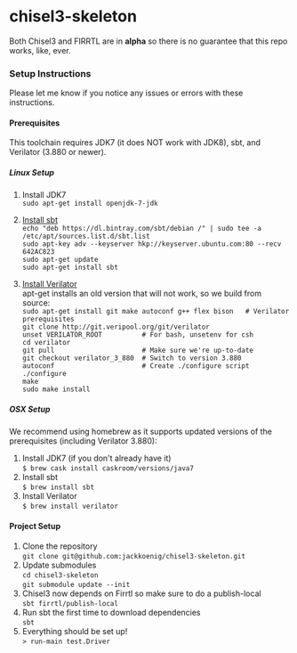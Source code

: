 # chisel3-skeleton

Both Chisel3 and FIRRTL are in **alpha** so there is no guarantee that this repo works, like, ever.

### Setup Instructions

Please let me know if you notice any issues or errors with these instructions.

#### Prerequisites
This toolchain requires JDK7 (it does NOT work with JDK8), sbt, and Verilator (3.880 or newer).    

##### Linux Setup

1. Install JDK7    
`sudo apt-get install openjdk-7-jdk`    

1. [Install sbt](http://www.scala-sbt.org/0.13/docs/Installing-sbt-on-Linux.html "Installing sbt on Linux")    
`echo "deb https://dl.bintray.com/sbt/debian /" | sudo tee -a /etc/apt/sources.list.d/sbt.list`    
`sudo apt-key adv --keyserver hkp://keyserver.ubuntu.com:80 --recv 642AC823`    
`sudo apt-get update`    
`sudo apt-get install sbt`    

1. [Install Verilator](http://www.veripool.org/projects/verilator/wiki/Installing "Installing Verilator")    
apt-get installs an old version that will not work, so we build from source:    
`sudo apt-get install git make autoconf g++ flex bison   # Verilator prerequisites`    
`git clone http://git.veripool.org/git/verilator`    
`unset VERILATOR_ROOT          # For bash, unsetenv for csh`    
`cd verilator`    
`git pull                      # Make sure we're up-to-date`    
`git checkout verilator_3_880  # Switch to version 3.880`    
`autoconf                      # Create ./configure script`    
`./configure`    
`make`    
`sudo make install`    

##### OSX Setup
We recommend using homebrew as it supports updated versions of the prerequisites (including Verilator 3.880):

1. Install JDK7 (if you don't already have it)    
`$ brew cask install caskroom/versions/java7`    
1. Install sbt    
`$ brew install sbt`    
1. Install Verilator    
`$ brew install verilator`

#### Project Setup
 1. Clone the repository  
 `git clone git@github.com:jackkoenig/chisel3-skeleton.git`  
 1. Update submodules    
 `cd chisel3-skeleton`    
 `git submodule update --init`  
 1. Chisel3 now depends on Firrtl so make sure to do a publish-local  
 `sbt firrtl/publish-local`  
 1. Run sbt the first time to download dependencies  
 `sbt`
 1. Everything should be set up!  
 `> run-main test.Driver`
